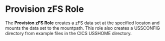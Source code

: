 **Provision zFS Role**
========================

The **Provision zFS Role** creates a zFS data set at the specified locaton and mounts the data set to the mountpath. This role also creates a USSCONFIG directory from example files in the CICS USSHOME directory.
